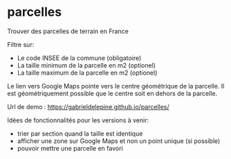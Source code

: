 # parcelles
Trouver des parcelles de terrain en France


Filtre sur:
- Le code INSEE de la commune (obligatoire)
- La taille minimum de la parcelle en m2 (optionel)
- La taille maximum de la parcelle en m2 (optionel)


Le lien vers Google Maps pointe vers le centre géométrique de la parcelle. Il est géométriquement possible que le centre soit en dehors de la parcelle.


Url de demo : https://gabrieldelepine.github.io/parcelles/


Idées de fonctionnalités pour les versions à venir:
- trier par section quand la taille est identique
- afficher une zone sur Google Maps et non un point unique (si possible)
- pouvoir mettre une parcelle en favori